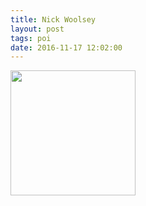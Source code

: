 ```yaml
---
title: Nick Woolsey
layout: post
tags: poi
date: 2016-11-17 12:02:00
---
```

<img width="200" src="https://scontent-vie1-1.xx.fbcdn.net/t31.0-8/fr/cp0/e15/q65/15000092_10153840857836386_4724190166500253403_o.jpg" />
